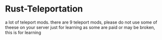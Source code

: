 # Rust-Teleportation
a lot of teleport mods. there are 9 teleport mods, please do not use some of theese on your server just for learning as some are paid or may be broken, this is for learning
